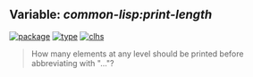 ## Variable: ***common-lisp:*print-length****
[![package](https://img.shields.io/badge/Package-COMMON--LISP-5f9ea0.svg?style=social&colorA=999999)](../) [![type](https://img.shields.io/badge/Type-Variable-5f9ea0.svg?style=social&colorA=999999)](../#variable) [![clhs](https://img.shields.io/badge/CLHS-*PRINT--LENGTH*-5f9ea0.svg?style=social&colorA=999999)](http://www.lispworks.com/documentation/HyperSpec/Body/v_pr_lev.htm) 

> How many elements at any level should be printed before abbreviating
> with "..."?

